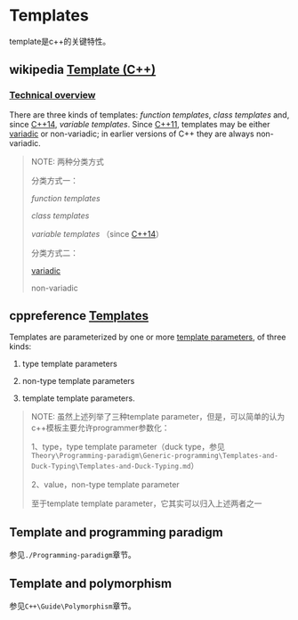 # Templates

template是c++的关键特性。

## wikipedia [Template (C++)](https://en.wikipedia.org/wiki/Template_(C%2B%2B))

### [Technical overview](https://en.wikipedia.org/wiki/Template_(C%2B%2B)#Technical_overview)

There are three kinds of templates: *function templates*, *class templates* and, since [C++14](https://en.wikipedia.org/wiki/C%2B%2B14), *variable templates*. Since [C++11](https://en.wikipedia.org/wiki/C%2B%2B11), templates may be either [variadic](https://en.wikipedia.org/wiki/Variadic_template) or non-variadic; in earlier versions of C++ they are always non-variadic.

> NOTE: 两种分类方式
>
> 分类方式一：
>
> *function templates*
>
> *class templates* 
>
> *variable templates* （since [C++14](https://en.wikipedia.org/wiki/C%2B%2B14)）
>
> 分类方式二：
>
> [variadic](https://en.wikipedia.org/wiki/Variadic_template)
>
> non-variadic
>
> 

## cppreference [Templates](https://en.cppreference.com/w/cpp/language/templates)

Templates are parameterized by one or more [template parameters](https://en.cppreference.com/w/cpp/language/template_parameters), of three kinds: 

1) type template parameters

2) non-type template parameters

3) template template parameters.

> NOTE: 虽然上述列举了三种template parameter，但是，可以简单的认为c++模板主要允许programmer参数化：
>
> 1、type，type template parameter（duck type，参见`Theory\Programming-paradigm\Generic-programming\Templates-and-Duck-Typing\Templates-and-Duck-Typing.md`）
>
> 2、value，non-type template parameter
>
> 至于template template parameter，它其实可以归入上述两者之一



## Template and programming paradigm

参见`./Programming-paradigm`章节。

## Template and polymorphism

参见`C++\Guide\Polymorphism`章节。

